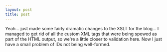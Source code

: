 ```yaml
---
layout: post
title: post 
---
```

<p>Yeah... just made some fairly dramatic changes to the XSLT for the blog... I managed to get rid of all the custom XML tags that were being spewed as part of the HTML output, so we're a little closer to validation here. Now I just have a small problem of IDs not being well-formed. </p>
